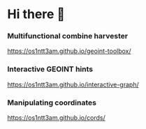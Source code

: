 # Hi there 👋
### Multifunctional combine harvester
https://os1ntt3am.github.io/geoint-toolbox/

### Interactive GEOINT hints
https://os1ntt3am.github.io/interactive-graph/

### Manipulating coordinates
https://os1ntt3am.github.io/cords/
